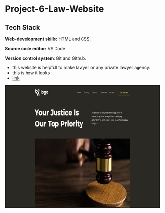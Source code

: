 # Project-6-Law-Website


## Tech Stack

**Web-development skills:** HTML and CSS.

**Source code editor:** VS Code

**Version control system**: Git and Github.


* this website is helpfull to make lawyer or any private lawyer agency.
* this is how it looks
* [link](https://justice-fsjs2.netlify.app)

<img src="Output.png"  width="700" height="400">
